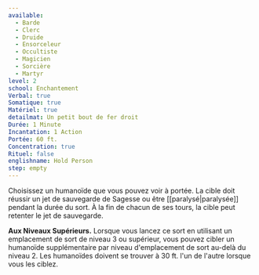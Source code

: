 ```yaml
---
available:
  - Barde
  - Clerc
  - Druide
  - Ensorceleur
  - Occultiste
  - Magicien
  - Sorcière
  - Martyr
level: 2
school: Enchantement
Verbal: true
Somatique: true
Matériel: true
detailmat: Un petit bout de fer droit
Durée: 1 Minute
Incantation: 1 Action
Portée: 60 ft.
Concentration: true
Rituel: false
englishname: Hold Person
step: empty
---
```

Choisissez un humanoïde que vous pouvez voir à portée. La cible doit réussir un jet de sauvegarde de Sagesse ou être [[paralysé|paralysée]] pendant la durée du sort. À la fin de chacun de ses tours, la cible peut retenter le jet de sauvegarde.

**Aux Niveaux Supérieurs.** Lorsque vous lancez ce sort en utilisant un emplacement de sort de niveau 3 ou supérieur, vous pouvez cibler un humanoïde supplémentaire par niveau d'emplacement de sort au-delà du niveau 2. Les humanoïdes doivent se trouver à 30 ft. l'un de l'autre lorsque vous les ciblez.
